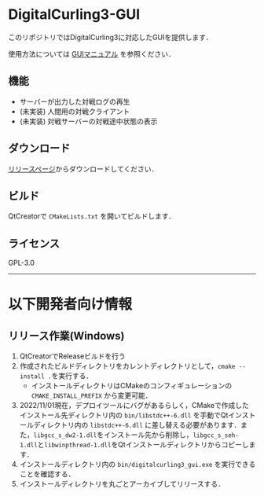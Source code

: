 # DigitalCurling3-GUI

このリポジトリではDigitalCurling3に対応したGUIを提供します．

使用方法については [GUIマニュアル](https://github.com/digitalcurling/DigitalCurling3/wiki/GUI%E3%83%9E%E3%83%8B%E3%83%A5%E3%82%A2%E3%83%AB) を参照ください．

## 機能

- サーバーが出力した対戦ログの再生
- (未実装) 人間用の対戦クライアント
- (未実装) 対戦サーバーの対戦途中状態の表示

## ダウンロード

[リリースページ](https://github.com/digitalcurling/DigitalCurling3-GUI/releases)からダウンロードしてください．

## ビルド

QtCreatorで `CMakeLists.txt` を開いてビルドします．

## ライセンス

GPL-3.0

---

# 以下開発者向け情報

## リリース作業(Windows)

1. QtCreatorでReleaseビルドを行う
1. 作成されたビルドディレクトリをカレントディレクトリとして，`cmake --install .`を実行する．
   - インストールディレクトリはCMakeのコンフィギュレーションの `CMAKE_INSTALL_PREFIX` から変更可能．
1. 2022/11/01現在，デプロイツールにバグがあるらしく，CMakeで作成したインストール先ディレクトリ内の `bin/libstdc++-6.dll` を手動でQtインストールディレクトリ内の `libstdc++-6.dll` に差し替える必要があります．また，`libgcc_s_dw2-1.dll`をインストール先から削除し，`libgcc_s_seh-1.dll`と`libwinpthread-1.dll`をQtインストールディレクトリからコピーします．
1. インストールディレクトリ内の `bin/digitalcurling3_gui.exe` を実行できることを確認する．
1. インストールディレクトリを丸ごとアーカイブしてリリースする．

